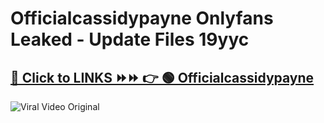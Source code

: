 
 # Officialcassidypayne Onlyfans Leaked - Update Files 19yyc

## <h2><a href="https://clipsfans.com/Officialcassidypayne&ref=git">🔗 Click to LINKS ⏩⏩ 👉 🟢 Officialcassidypayne </a></h2>

<a href="https://clipsfans.com/Officialcassidypayne&ref=git" rel="nofollow" data-target="animated-image.originalLink"><img src="https://i.ibb.co.com/xMMVF88/686577567.gif" alt="Viral Video Original" style="max-width: 100%; display: inline-block;" data-target="animated-image.originalImage"></a>

